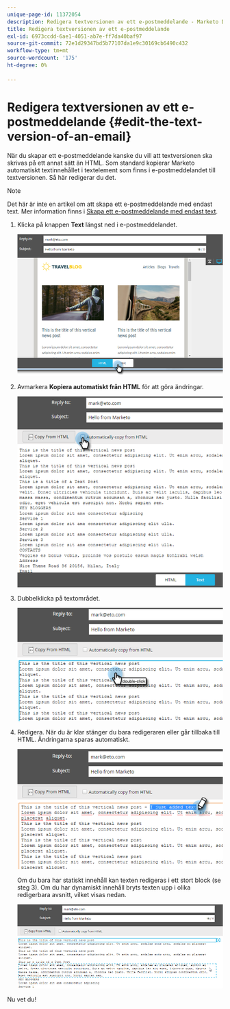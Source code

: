 ```yaml
---
unique-page-id: 11372054
description: Redigera textversionen av ett e-postmeddelande - Marketo Docs - produktdokumentation
title: Redigera textversionen av ett e-postmeddelande
exl-id: 6973ccdd-6ae1-4051-ab7e-ff7da40baf97
source-git-commit: 72e1d29347bd5b77107da1e9c30169cb6490c432
workflow-type: tm+mt
source-wordcount: '175'
ht-degree: 0%

---
```


# Redigera textversionen av ett e-postmeddelande {#edit-the-text-version-of-an-email}

När du skapar ett e-postmeddelande kanske du vill att textversionen ska skrivas på ett annat sätt än HTML. Som standard kopierar Marketo automatiskt textinnehållet i textelement som finns i e-postmeddelandet till textversionen. Så här redigerar du det.

>[!NOTE]
>
>Det här är inte en artikel om att skapa ett e-postmeddelande med endast text. Mer information finns i [Skapa ett e-postmeddelande med endast text](/help/marketo/product-docs/email-marketing/general/creating-an-email/create-a-text-only-email.md).

1. Klicka på knappen **Text** längst ned i e-postmeddelandet.

   ![](assets/one-5.png)

1. Avmarkera **Kopiera automatiskt från HTML** för att göra ändringar.

   ![](assets/two-5.png)

1. Dubbelklicka på textområdet.

   ![](assets/three-4.png)

1. Redigera. När du är klar stänger du bara redigeraren eller går tillbaka till HTML. Ändringarna sparas automatiskt.

   ![](assets/four-4.png)

   Om du bara har statiskt innehåll kan texten redigeras i ett stort block (se steg 3). Om du har dynamiskt innehåll bryts texten upp i olika redigerbara avsnitt, vilket visas nedan.

   ![](assets/five-3.png)

Nu vet du!
